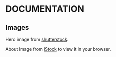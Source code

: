 # DOCUMENTATION

## Images

Hero image from [shutterstock](https://www.google.com/imgres?imgurl=https%3A%2F%2Fwww.shutterstock.com%2Fimage-vector%2Fhappy-people-learning-online-via-260nw-1782497624.jpg&tbnid=TqZPfhjEu6mjtM&vet=12ahUKEwjPmvLA8-P9AhVaU6QEHcX7Bh4QMyguegUIARDBAg..i&imgrefurl=https%3A%2F%2Fwww.shutterstock.com%2Fsearch%2Fcartoon-teacher-with-laptop&docid=OiIb6vKnuNFqvM&w=455&h=280&q=teacher%20with%20laptop%20cartoon&hl=en&ved=2ahUKEwjPmvLA8-P9AhVaU6QEHcX7Bh4QMyguegUIARDBAg).

About Image from [iStock](https://www.istockphoto.com/vector/business-online-education-and-success-concept-vector-flat-person-illustration-gm1206435431-347949025) to view it in your browser.
